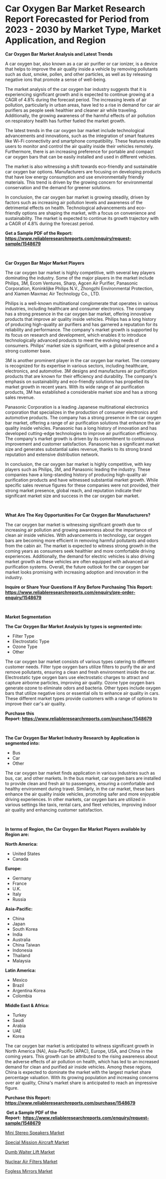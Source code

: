 <p><h1>Car Oxygen Bar Market Research Report Forecasted for Period from 2023 -  2030 by Market Type, Market Application, and Region</h1></p><p><strong>Car Oxygen Bar Market Analysis and Latest Trends</strong></p>
<p><p>A car oxygen bar, also known as a car air purifier or car ionizer, is a device that helps to improve the air quality inside a vehicle by removing pollutants such as dust, smoke, pollen, and other particles, as well as by releasing negative ions that promote a sense of well-being.</p><p>The market analysis of the car oxygen bar industry suggests that it is experiencing significant growth and is expected to continue growing at a CAGR of 4.8% during the forecast period. The increasing levels of air pollution, particularly in urban areas, have led to a rise in demand for car air purifiers as people seek healthier and cleaner air while traveling. Additionally, the growing awareness of the harmful effects of air pollution on respiratory health has further fueled the market growth.</p><p>The latest trends in the car oxygen bar market include technological advancements and innovations, such as the integration of smart features like Wi-Fi connectivity and smartphone compatibility. These features enable users to monitor and control the air quality inside their vehicles remotely. Furthermore, there is an increasing preference for portable and compact car oxygen bars that can be easily installed and used in different vehicles.</p><p>The market is also witnessing a shift towards eco-friendly and sustainable car oxygen bar options. Manufacturers are focusing on developing products that have low energy consumption and use environmentally friendly materials. This trend is driven by the growing concern for environmental conservation and the demand for greener solutions.</p><p>In conclusion, the car oxygen bar market is growing steadily, driven by factors such as increasing air pollution levels and awareness of the detrimental effects on health. Technological advancements and eco-friendly options are shaping the market, with a focus on convenience and sustainability. The market is expected to continue its growth trajectory with a CAGR of 4.8% during the forecast period.</p></p>
<p><strong>Get a Sample PDF of the Report:&nbsp; <a href="https://www.reliableresearchreports.com/enquiry/request-sample/1548679">https://www.reliableresearchreports.com/enquiry/request-sample/1548679</a></strong></p>
<p>&nbsp;</p>
<p><strong>Car Oxygen Bar Major Market Players</strong></p>
<p><p>The car oxygen bar market is highly competitive, with several key players dominating the industry. Some of the major players in the market include Philips, 3M, Ecom Ventures, Sharp, Agcen Air Purifier, Panasonic Corporation, Koninklijke Philips N.V., Zhongzhi Environmental Protection, and Xiamen Maxmac Air Technology Co., LTD.</p><p>Philips is a well-known multinational conglomerate that operates in various industries, including healthcare and consumer electronics. The company has a strong presence in the car oxygen bar market, offering innovative products that improve air quality inside vehicles. Philips has a long history of producing high-quality air purifiers and has garnered a reputation for its reliability and performance. The company's market growth is supported by its focus on research and development, which enables it to introduce technologically advanced products to meet the evolving needs of consumers. Philips' market size is significant, with a global presence and a strong customer base.</p><p>3M is another prominent player in the car oxygen bar market. The company is recognized for its expertise in various sectors, including healthcare, electronics, and automotive. 3M designs and manufactures air purification products that are known for their efficiency and durability. The company's emphasis on sustainability and eco-friendly solutions has propelled its market growth in recent years. With its wide range of air purification products, 3M has established a considerable market size and has a strong sales revenue.</p><p>Panasonic Corporation is a leading Japanese multinational electronics corporation that specializes in the production of consumer electronics and automotive products. The company has a strong presence in the car oxygen bar market, offering a range of air purification solutions that enhance the air quality inside vehicles. Panasonic has a long history of innovation and has developed cutting-edge technologies to improve air purification efficiency. The company's market growth is driven by its commitment to continuous improvement and customer satisfaction. Panasonic has a significant market size and generates substantial sales revenue, thanks to its strong brand reputation and extensive distribution network.</p><p>In conclusion, the car oxygen bar market is highly competitive, with key players such as Philips, 3M, and Panasonic leading the industry. These companies have a long-standing history of producing high-quality air purification products and have witnessed substantial market growth. While specific sales revenue figures for these companies were not provided, their strong market presence, global reach, and reputation indicate their significant market size and success in the car oxygen bar market.</p></p>
<p>&nbsp;</p>
<p><strong>What Are The Key Opportunities For Car Oxygen Bar Manufacturers?</strong></p>
<p><p>The car oxygen bar market is witnessing significant growth due to increasing air pollution and growing awareness about the importance of clean air inside vehicles. With advancements in technology, car oxygen bars are becoming more efficient in removing harmful pollutants and odors from the cabin air. The market is expected to witness strong growth in the coming years as consumers seek healthier and more comfortable driving experiences. Additionally, the demand for electric vehicles is also driving market growth as these vehicles are often equipped with advanced air purification systems. Overall, the future outlook for the car oxygen bar market looks promising with increasing adoption and innovation in the industry.</p></p>
<p><strong>Inquire or Share Your Questions If Any Before Purchasing This Report: <a href="https://www.reliableresearchreports.com/enquiry/pre-order-enquiry/1548679">https://www.reliableresearchreports.com/enquiry/pre-order-enquiry/1548679</a></strong></p>
<p>&nbsp;</p>
<p><strong>Market Segmentation</strong></p>
<p><strong>The Car Oxygen Bar Market Analysis by types is segmented into:</strong></p>
<p><ul><li>Filter Type</li><li>Electrostatic Type</li><li>Ozone Type</li><li>Other</li></ul></p>
<p><p>The car oxygen bar market consists of various types catering to different customer needs. Filter type oxygen bars utilize filters to purify the air and remove pollutants, ensuring a clean and fresh environment inside the car. Electrostatic type oxygen bars use electrostatic charges to attract and capture airborne particles, improving air quality. Ozone type oxygen bars generate ozone to eliminate odors and bacteria. Other types include oxygen bars that utilize negative ions or essential oils to enhance air quality in cars. These different market types provide customers with a range of options to improve their car's air quality.</p></p>
<p><strong>Purchase this Report:&nbsp;<a href="https://www.reliableresearchreports.com/purchase/1548679">https://www.reliableresearchreports.com/purchase/1548679</a></strong></p>
<p>&nbsp;</p>
<p><strong>The Car Oxygen Bar Market Industry Research by Application is segmented into:</strong></p>
<p><ul><li>Bus</li><li>Car</li><li>Other</li></ul></p>
<p><p>The car oxygen bar market finds application in various industries such as bus, car, and other markets. In the bus market, car oxygen bars are installed to provide clean and fresh air to passengers, ensuring a comfortable and healthy environment during travel. Similarly, in the car market, these bars enhance the air quality inside vehicles, promoting safer and more enjoyable driving experiences. In other markets, car oxygen bars are utilized in various settings like taxis, rental cars, and fleet vehicles, improving indoor air quality and enhancing customer satisfaction.</p></p>
<p>&nbsp;</p>
<p><strong>In terms of Region, the Car Oxygen Bar Market Players available by Region are:</strong></p>
<p>
    <p> <strong> North America: </strong>
        <ul>
            <li>United States</li>
            <li>Canada</li>
        </ul>
        </p> 
    <p> <strong> Europe: </strong>
        <ul>
            <li>Germany</li>
            <li>France</li>
            <li>U.K.</li>
            <li>Italy</li>
            <li>Russia</li>
        </ul>
        </p> 
    <p> <strong> Asia-Pacific: </strong>
        <ul>
            <li>China</li>
            <li>Japan</li>
            <li>South Korea</li>
            <li>India</li>
            <li>Australia</li>
            <li>China Taiwan</li>
            <li>Indonesia</li>
            <li>Thailand</li>
            <li>Malaysia</li>
        </ul>
        </p> 
    <p> <strong> Latin America: </strong>
        <ul>
            <li>Mexico</li>
            <li>Brazil</li>
            <li>Argentina Korea</li>
            <li>Colombia</li>
        </ul>
        </p> 
    <p> <strong> Middle East & Africa: </strong>
        <ul>
            <li>Turkey</li>
            <li>Saudi</li>
            <li>Arabia</li>
            <li>UAE</li>
            <li>Korea</li>
        </ul>
    </p>
    </p>
<p><p>The car oxygen bar market is anticipated to witness significant growth in North America (NA), Asia-Pacific (APAC), Europe, USA, and China in the coming years. This growth can be attributed to the rising awareness about the adverse effects of air pollution on health, which has led to an increased demand for clean and purified air inside vehicles. Among these regions, China is expected to dominate the market with the largest market share percentage valuation. With its growing population and increasing concerns over air quality, China's market share is anticipated to reach an impressive figure.</p></p>
<p><strong>Purchase this Report: <a href="https://www.reliableresearchreports.com/purchase/1548679">https://www.reliableresearchreports.com/purchase/1548679</a></strong></p>
<p>&nbsp;<strong>Get a Sample PDF of the Report:&nbsp;&nbsp;<a href="https://www.reliableresearchreports.com/enquiry/request-sample/1548679">https://www.reliableresearchreports.com/enquiry/request-sample/1548679</a></strong></p>
<p><strong></strong></p>
<p><p><a href="https://medium.com/@wall.see.write/mini-stereo-speakers-market-trends-forecast-and-competitive-analysis-to-2030-0a9b6b92e217">Mini Stereo Speakers Market</a></p><p><a href="https://www.linkedin.com/pulse/special-mission-aircraft-market-research-report-provides-ibrke/">Special Mission Aircraft Market</a></p><p><a href="https://www.linkedin.com/pulse/dumb-waiter-lift-market-size-share-global-analysis-report-da0ne/">Dumb Waiter Lift Market</a></p><p><a href="https://www.linkedin.com/pulse/nuclear-air-filters-market-research-report-unlocks-analysis-qsw7e/">Nuclear Air Filters Market</a></p><p><a href="https://medium.com/@draft.web.back/fogless-mirrors-market-trends-and-market-analysis-forecasted-for-period-2023-2030-90fcb6af7231">Fogless Mirrors Market</a></p></p>